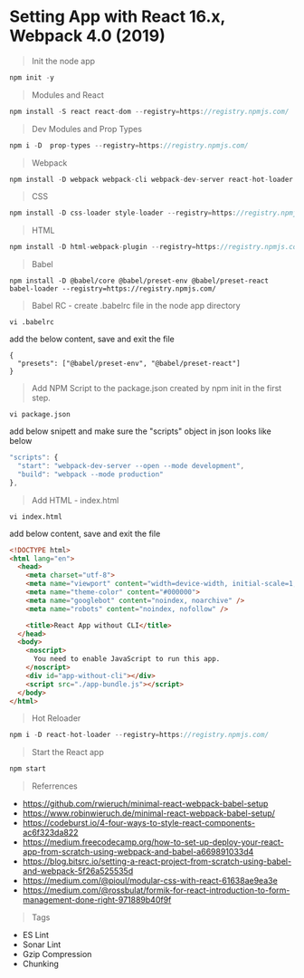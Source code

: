 # Setting App with React 16.x, Webpack 4.0  (2019)

> Init the node app
```javascript
npm init -y
```

> Modules and React
```javascript
npm install -S react react-dom --registry=https://registry.npmjs.com/
```

> Dev Modules and Prop Types
```javascript
npm i -D  prop-types --registry=https://registry.npmjs.com/
```

> Webpack
```javascript
npm install -D webpack webpack-cli webpack-dev-server react-hot-loader --registry=https://registry.npmjs.com/
```
> CSS
```javascript
npm install -D css-loader style-loader --registry=https://registry.npmjs.com/
```
> HTML
```javascript
npm install -D html-webpack-plugin --registry=https://registry.npmjs.com/
```

> Babel
```javascsript
npm install -D @babel/core @babel/preset-env @babel/preset-react babel-loader --registry=https://registry.npmjs.com/
```
> Babel RC - create .babelrc file in the node app directory
```shell
vi .babelrc
```
add the below content, save and exit the file
```
{
  "presets": ["@babel/preset-env", "@babel/preset-react"]
}
```

> Add NPM Script to the package.json created by npm init in the first step.
```shell
vi package.json
```
add below snipett and make sure the "scripts" object in json looks like below
```javascript
"scripts": {
  "start": "webpack-dev-server --open --mode development",
  "build": "webpack --mode production"
},
```
> Add HTML - index.html
```shell
vi index.html
```
add below content, save and exit the file

```html
<!DOCTYPE html>
<html lang="en">
  <head>
    <meta charset="utf-8">
    <meta name="viewport" content="width=device-width, initial-scale=1, shrink-to-fit=no">
    <meta name="theme-color" content="#000000">
    <meta name="googlebot" content="noindex, noarchive" />
    <meta name="robots" content="noindex, nofollow" />

    <title>React App without CLI</title>
  </head>
  <body>
    <noscript>
      You need to enable JavaScript to run this app.
    </noscript>
    <div id="app-without-cli"></div>
    <script src="./app-bundle.js"></script>
  </body>
</html>
```

> Hot Reloader
```javascript
npm i -D react-hot-loader --registry=https://registry.npmjs.com/
```
> Start the React app
```javascript
npm start
```
> Referrences
* https://github.com/rwieruch/minimal-react-webpack-babel-setup
* https://www.robinwieruch.de/minimal-react-webpack-babel-setup/
* https://codeburst.io/4-four-ways-to-style-react-components-ac6f323da822
* https://medium.freecodecamp.org/how-to-set-up-deploy-your-react-app-from-scratch-using-webpack-and-babel-a669891033d4
* https://blog.bitsrc.io/setting-a-react-project-from-scratch-using-babel-and-webpack-5f26a525535d
* https://medium.com/@pioul/modular-css-with-react-61638ae9ea3e
* https://medium.com/@rossbulat/formik-for-react-introduction-to-form-management-done-right-971889b40f9f

> Tags
* ES Lint
* Sonar Lint
* Gzip Compression
* Chunking
